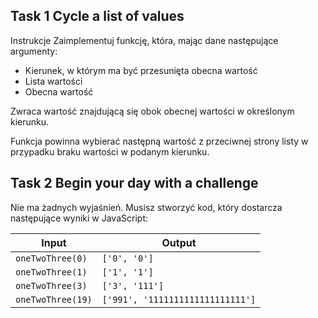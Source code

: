 ## Task 1 Cycle a list of values

Instrukcje
Zaimplementuj funkcję, która, mając dane następujące argumenty:

- Kierunek, w którym ma być przesunięta obecna wartość
- Lista wartości
- Obecna wartość
  
Zwraca wartość znajdującą się obok obecnej wartości w określonym kierunku.


Funkcja powinna wybierać następną wartość z przeciwnej strony listy w przypadku braku wartości w podanym kierunku.

## Task 2 Begin your day with a challenge


Nie ma żadnych wyjaśnień. Musisz stworzyć kod, który dostarcza następujące wyniki w JavaScript:

| Input      | Output               |
|-----------------|---------------------------------|
| `oneTwoThree(0)` | `['0', '0']`                    |
| `oneTwoThree(1)` | `['1', '1']`                    |
| `oneTwoThree(3)` | `['3', '111']`                  |
| `oneTwoThree(19)` | `['991', '1111111111111111111']` |
